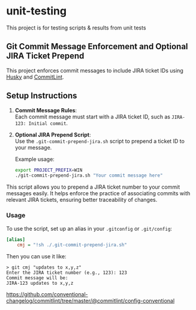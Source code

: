 # unit-testing
This project is for testing scripts & results from unit tests

## Git Commit Message Enforcement and Optional JIRA Ticket Prepend

This project enforces commit messages to include JIRA ticket IDs using [Husky](https://typicode.github.io/husky) and [CommitLint](https://commitlint.js.org/). 

## Setup Instructions

1. **Commit Message Rules**:  
   Each commit message must start with a JIRA ticket ID, such as `JIRA-123: Initial commit`.

2. **Optional JIRA Prepend Script**:  
   Use the `.git-commit-prepend-jira.sh` script to prepend a ticket ID to your message.

   Example usage:
   ```bash
   export PROJECT_PREFIX=WIN
   ./git-commit-prepend-jira.sh "Your commit message here"

This script allows you to prepend a JIRA ticket number to your commit messages easily. It helps enforce the practice of associating commits with relevant JIRA tickets, ensuring better traceability of changes.

### Usage

To use the script, set up an alias in your `.gitconfig` or `.git/config`:

```ini
[alias]
    cmj = "!sh ./.git-commit-prepend-jira.sh"
```
Then you can use it like:
```
> git cmj "updates to x,y,z"
Enter the JIRA ticket number (e.g., 123): 123
Commit message will be:
JIRA-123 updates to x,y,z

```
https://github.com/conventional-changelog/commitlint/tree/master/@commitlint/config-conventional
